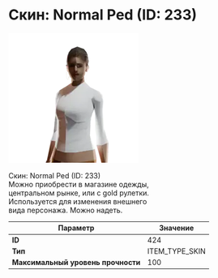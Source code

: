 # Скин: Normal Ped (ID: 233)

![Item Image](../img/424.webp?raw=true)

Скин: Normal Ped (ID: 233)<br>Можно приобрести в магазине одежды,<br>центральном рынке, или с gold рулетки.<br>Используется для изменения внешнего<br>вида персонажа. Можно надеть.


| Параметр | Значение |
|----------|----------|
| **ID** | 424 |
| **Тип** | ITEM_TYPE_SKIN |
| **Максимальный уровень прочности** | 100 |

